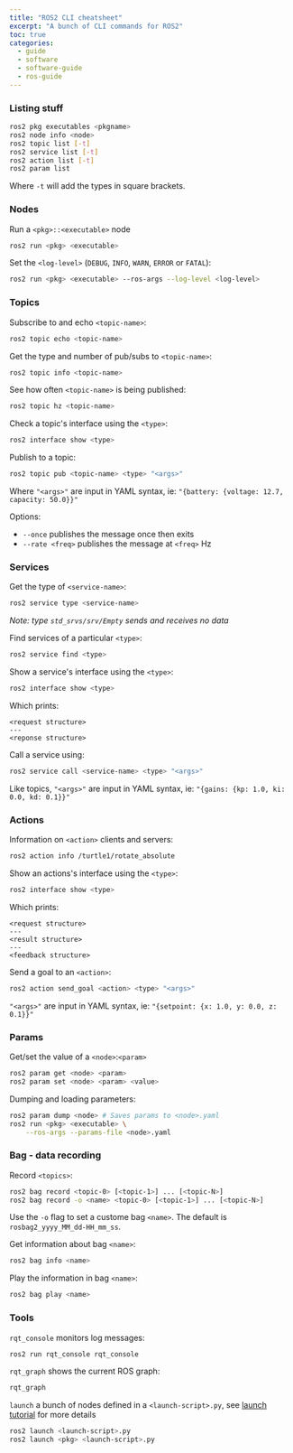 ```yaml
---
title: "ROS2 CLI cheatsheet"
excerpt: "A bunch of CLI commands for ROS2"
toc: true
categories:
  - guide
  - software
  - software-guide
  - ros-guide
---
```


### Listing stuff

```sh
ros2 pkg executables <pkgname>
ros2 node info <node>
ros2 topic list [-t]
ros2 service list [-t]
ros2 action list [-t]
ros2 param list
```

Where `-t` will add the types in square brackets.

### Nodes

Run a `<pkg>::<executable>` node

```sh
ros2 run <pkg> <executable>
```

Set the `<log-level>` (`DEBUG`, `INFO`, `WARN`, `ERROR` or `FATAL`):

```sh
ros2 run <pkg> <executable> --ros-args --log-level <log-level>
```

### Topics

Subscribe to and echo `<topic-name>`:
```sh
ros2 topic echo <topic-name>
```

Get the type and number of pub/subs to `<topic-name>`:
```sh
ros2 topic info <topic-name>
```

See how often `<topic-name>` is being published:
```sh
ros2 topic hz <topic-name>
```

Check a topic's interface using the `<type>`:
```sh
ros2 interface show <type>
```

Publish to a topic:
```sh
ros2 topic pub <topic-name> <type> "<args>"
```

Where `"<args>"` are input in YAML syntax, ie: `"{battery: {voltage: 12.7, capacity: 50.0}}"`

Options:
* `--once` publishes the message once then exits
* `--rate <freq>` publishes the message at `<freq>` Hz

### Services

Get the type of `<service-name>`:
```sh
ros2 service type <service-name>
```

*Note: type `std_srvs/srv/Empty` sends and receives no data* 

Find services of a particular `<type>`:
```sh
ros2 service find <type>
```

Show a service's interface using the `<type>`:
```sh
ros2 interface show <type>
```

Which prints:

```
<request structure>
---
<reponse structure>
```

Call a service using:

```sh
ros2 service call <service-name> <type> "<args>"
```

Like topics, `"<args>"` are input in YAML syntax, ie: `"{gains: {kp: 1.0, ki: 0.0, kd: 0.1}}"`

### Actions

Information on `<action>` clients and servers:
```sh
ros2 action info /turtle1/rotate_absolute
```

Show an actions's interface using the `<type>`:
```sh
ros2 interface show <type>
```

Which prints:

```
<request structure>
---
<result structure>
---
<feedback structure>
```

Send a goal to an `<action>`:

```sh
ros2 action send_goal <action> <type> "<args>"
```

`"<args>"` are input in YAML syntax, ie: `"{setpoint: {x: 1.0, y: 0.0, z: 0.1}}"`


### Params

Get/set the value of a `<node>`:`<param>`
```sh
ros2 param get <node> <param>
ros2 param set <node> <param> <value>
```

Dumping and loading parameters:

```sh
ros2 param dump <node> # Saves params to <node>.yaml
ros2 run <pkg> <executable> \
    --ros-args --params-file <node>.yaml
```

### Bag - data recording

Record `<topics>`:
```sh
ros2 bag record <topic-0> [<topic-1>] ... [<topic-N>]
ros2 bag record -o <name> <topic-0> [<topic-1>] ... [<topic-N>]
```

Use the `-o` flag to set a custome bag `<name>`. The default is `rosbag2_yyyy_MM_dd-HH_mm_ss`.

Get information about bag `<name>`:
```sh
ros2 bag info <name>
```

Play the information in bag `<name>`:
```sh
ros2 bag play <name>
```

### Tools

`rqt_console` monitors log messages:
```sh
ros2 run rqt_console rqt_console
```

`rqt_graph` shows the current ROS graph:
```sh
rqt_graph
```

`launch` a bunch of nodes defined in a `<launch-script>.py`, see [launch tutorial](https://index.ros.org/doc/ros2/Tutorials/Launch-Files/Creating-Launch-Files/#ros2launch) for more details
```sh
ros2 launch <launch-script>.py
ros2 launch <pkg> <launch-script>.py
```


